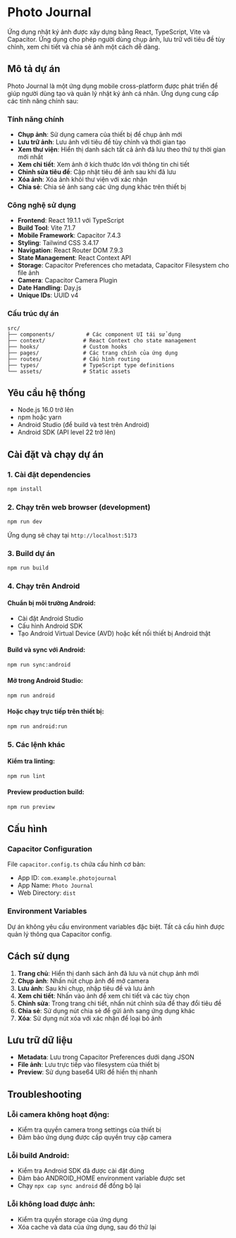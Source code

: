 # Photo Journal

Ứng dụng nhật ký ảnh được xây dựng bằng React, TypeScript, Vite và Capacitor. Ứng dụng cho phép người dùng chụp ảnh, lưu trữ với tiêu đề tùy chỉnh, xem chi tiết và chia sẻ ảnh một cách dễ dàng.

## Mô tả dự án

Photo Journal là một ứng dụng mobile cross-platform được phát triển để giúp người dùng tạo và quản lý nhật ký ảnh cá nhân. Ứng dụng cung cấp các tính năng chính sau:

### Tính năng chính

- **Chụp ảnh**: Sử dụng camera của thiết bị để chụp ảnh mới
- **Lưu trữ ảnh**: Lưu ảnh với tiêu đề tùy chỉnh và thời gian tạo
- **Xem thư viện**: Hiển thị danh sách tất cả ảnh đã lưu theo thứ tự thời gian mới nhất
- **Xem chi tiết**: Xem ảnh ở kích thước lớn với thông tin chi tiết
- **Chỉnh sửa tiêu đề**: Cập nhật tiêu đề ảnh sau khi đã lưu
- **Xóa ảnh**: Xóa ảnh khỏi thư viện với xác nhận
- **Chia sẻ**: Chia sẻ ảnh sang các ứng dụng khác trên thiết bị

### Công nghệ sử dụng

- **Frontend**: React 19.1.1 với TypeScript
- **Build Tool**: Vite 7.1.7
- **Mobile Framework**: Capacitor 7.4.3
- **Styling**: Tailwind CSS 3.4.17
- **Navigation**: React Router DOM 7.9.3
- **State Management**: React Context API
- **Storage**: Capacitor Preferences cho metadata, Capacitor Filesystem cho file ảnh
- **Camera**: Capacitor Camera Plugin
- **Date Handling**: Day.js
- **Unique IDs**: UUID v4

### Cấu trúc dự án

```
src/
├── components/          # Các component UI tái sử dụng
├── context/            # React Context cho state management
├── hooks/              # Custom hooks
├── pages/              # Các trang chính của ứng dụng
├── routes/             # Cấu hình routing
├── types/              # TypeScript type definitions
└── assets/             # Static assets
```

## Yêu cầu hệ thống

- Node.js 16.0 trở lên
- npm hoặc yarn
- Android Studio (để build và test trên Android)
- Android SDK (API level 22 trở lên)

## Cài đặt và chạy dự án

### 1. Cài đặt dependencies

```bash
npm install
```

### 2. Chạy trên web browser (development)

```bash
npm run dev
```

Ứng dụng sẽ chạy tại `http://localhost:5173`

### 3. Build dự án

```bash
npm run build
```

### 4. Chạy trên Android

#### Chuẩn bị môi trường Android:

- Cài đặt Android Studio
- Cấu hình Android SDK
- Tạo Android Virtual Device (AVD) hoặc kết nối thiết bị Android thật

#### Build và sync với Android:

```bash
npm run sync:android
```

#### Mở trong Android Studio:

```bash
npm run android
```

#### Hoặc chạy trực tiếp trên thiết bị:

```bash
npm run android:run
```

### 5. Các lệnh khác

#### Kiểm tra linting:

```bash
npm run lint
```

#### Preview production build:

```bash
npm run preview
```

## Cấu hình

### Capacitor Configuration

File `capacitor.config.ts` chứa cấu hình cơ bản:

- App ID: `com.example.photojournal`
- App Name: `Photo Journal`
- Web Directory: `dist`

### Environment Variables

Dự án không yêu cầu environment variables đặc biệt. Tất cả cấu hình được quản lý thông qua Capacitor config.

## Cách sử dụng

1. **Trang chủ**: Hiển thị danh sách ảnh đã lưu và nút chụp ảnh mới
2. **Chụp ảnh**: Nhấn nút chụp ảnh để mở camera
3. **Lưu ảnh**: Sau khi chụp, nhập tiêu đề và lưu ảnh
4. **Xem chi tiết**: Nhấn vào ảnh để xem chi tiết và các tùy chọn
5. **Chỉnh sửa**: Trong trang chi tiết, nhấn nút chỉnh sửa để thay đổi tiêu đề
6. **Chia sẻ**: Sử dụng nút chia sẻ để gửi ảnh sang ứng dụng khác
7. **Xóa**: Sử dụng nút xóa với xác nhận để loại bỏ ảnh

## Lưu trữ dữ liệu

- **Metadata**: Lưu trong Capacitor Preferences dưới dạng JSON
- **File ảnh**: Lưu trực tiếp vào filesystem của thiết bị
- **Preview**: Sử dụng base64 URI để hiển thị nhanh

## Troubleshooting

### Lỗi camera không hoạt động:

- Kiểm tra quyền camera trong settings của thiết bị
- Đảm bảo ứng dụng được cấp quyền truy cập camera

### Lỗi build Android:

- Kiểm tra Android SDK đã được cài đặt đúng
- Đảm bảo ANDROID_HOME environment variable được set
- Chạy `npx cap sync android` để đồng bộ lại

### Lỗi không load được ảnh:

- Kiểm tra quyền storage của ứng dụng
- Xóa cache và data của ứng dụng, sau đó thử lại

